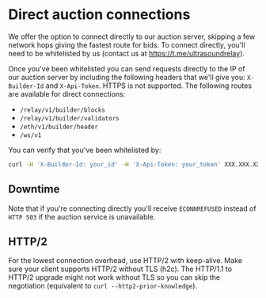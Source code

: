 # Direct auction connections

We offer the option to connect directly to our auction server, skipping a few network hops giving the fastest route for bids. To connect directly, you'll need to be whitelisted by us (contact us at https://t.me/ultrasoundrelay).

Once you've been whitelisted you can send requests directly to the IP of our auction server by including the following headers that we'll give you: `X-Builder-Id` and `X-Api-Token`. HTTPS is not supported. The following routes are available for direct connections:

- `/relay/v1/builder/blocks`
- `/relay/v1/builder/validators`
- `/eth/v1/builder/header`
- `/ws/v1`


You can verify that you've been whitelisted by:

```bash
curl -H 'X-Builder-Id: your_id' -H 'X-Api-Token: your_token' XXX.XXX.XXX.XXX:3000/relay/v1/builder/validators
```

## Downtime

Note that if you're connecting directly you'll receive `ECONNREFUSED` instead of `HTTP 503` if the auction service is unavailable.

## HTTP/2

For the lowest connection overhead, use HTTP/2 with keep-alive. Make sure your client supports HTTP/2 without TLS (h2c). The HTTP/1.1 to HTTP/2 upgrade might not work without TLS so you can skip the negotiation (equivalent to `curl --http2-prior-knowledge`).
